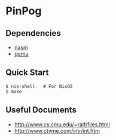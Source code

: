 # PinPog

## Dependencies

- [nasm]
- [qemu]

## Quick Start

```console
$ nix-shell   # For NixOS
$ make
```

## Useful Documents

- http://www.cs.cmu.edu/~ralf/files.html
- http://www.ctyme.com/intr/int.htm

[nasm]: https://www.nasm.org/
[qemu]: https://www.qemu.org/
